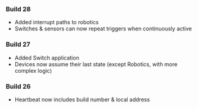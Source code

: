 ### Build 28
* Added interrupt paths to robotics
* Switches & sensors can now repeat triggers when continuously active

### Build 27
* Added Switch application
* Devices now assume their last state (except Robotics, with more complex logic)

### Build 26
* Heartbeat now includes build number & local address
